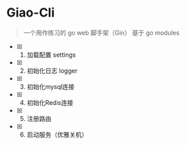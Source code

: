 #  Giao-Cli

> 一个用作练习的 go web 脚手架（Gin）
> 基于 go modules

- [x] 1. 加载配置			    		 settings
- [x] 2. 初始化日志 					logger
- [x] 3. 初始化mysql连接
- [x] 4. 初始化Redis连接
- [x] 5. 注册路由
- [x] 6. 启动服务（优雅关机）
